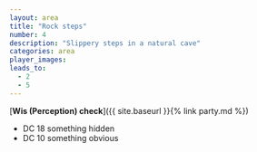 ```yaml
---
layout: area
title: "Rock steps"
number: 4
description: "Slippery steps in a natural cave"
categories: area
player_images:
leads_to:
  - 2
  - 5
---
```



[**Wis (Perception) check**]({{ site.baseurl }}{% link party.md %})
* DC 18 something hidden
* DC 10 something obvious

